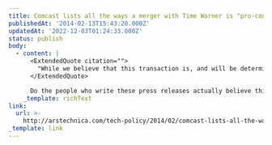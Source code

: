 ```yaml
---
title: Comcast lists all the ways a merger with Time Warner is "pro-consumer"
publishedAt: '2014-02-13T15:43:20.000Z'
updatedAt: '2022-12-03T01:24:33.000Z'
status: publish
body:
  - content: |
      <ExtendedQuote citation="">
        "While we believe that this transaction is, and will be determined to be, pro-competitive, pro-consumer, and strongly in the public interest when we make our case and seek approval from federal regulators, we recognize that certain competitive concerns might be raised about consolidation of these assets under one roof," Comcast said in a fact sheet. "But we strongly believe that these competitive concerns are already addressed, not only by the highly competitive marketplace in which the new company will vigorously compete for subscribers, but also by existing rules and regulations."
      </ExtendedQuote>

      Do the people who write these press releases actually believe this stuff?
    _template: richText
link:
  url: >-
    http://arstechnica.com/tech-policy/2014/02/comcast-lists-all-the-ways-a-merger-with-time-warner-is-pro-consumer/
_template: link
---
```


